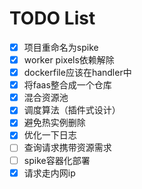 # TODO List

- [x] 项目重命名为spike
- [x] worker pixels依赖解除
- [x] dockerfile应该在handler中
- [x] 将faas整合成一个仓库
- [x] 混合资源池
- [x] 调度算法（插件式设计）
- [x] 避免热实例删除
- [x] 优化一下日志
- [ ] 查询请求携带资源需求
- [ ] spike容器化部署
- [x] 请求走内网ip